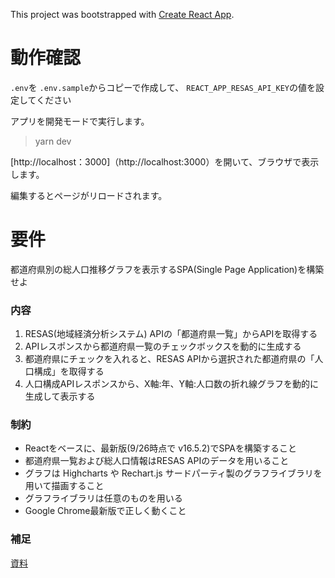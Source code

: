 This project was bootstrapped with [Create React App](https://github.com/facebook/create-react-app).

動作確認
===

`.env`を `.env.sample`からコピーで作成して、 `REACT_APP_RESAS_API_KEY`の値を設定してください

アプリを開発モードで実行します。
> yarn dev

[http://localhost：3000]（http://localhost:3000）を開いて、ブラウザで表示します。

編集するとページがリロードされます。


要件
===
都道府県別の総人口推移グラフを表示するSPA(Single Page Application)を構築せよ

###  内容
1. RESAS(地域経済分析システム) APIの「都道府県一覧」からAPIを取得する
2. APIレスポンスから都道府県一覧のチェックボックスを動的に生成する
3. 都道府県にチェックを入れると、RESAS APIから選択された都道府県の「人口構成」を取得する
4. 人口構成APIレスポンスから、X軸:年、Y軸:人口数の折れ線グラフを動的に生成して表示する

### 制約
* Reactをベースに、最新版(9/26時点で v16.5.2)でSPAを構築すること
* 都道府県一覧および総人口情報はRESAS APIのデータを用いること
* グラフは Highcharts や Rechart.js サードパーティ製のグラフライブラリを用いて描画すること
* グラフライブラリは任意のものを用いる
* Google Chrome最新版で正しく動くこと

### 補足
[資料](https://www.dropbox.com/s/kppssc1p1di91tz/frontend-wireframe.jpg?dl=0)